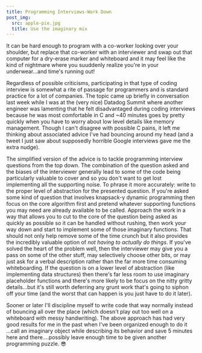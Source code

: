 ```yaml
---
title: Programming Interviews-Work Down
post_img:
  src: apple-pie.jpg
  title: Use the imaginary mix
---
```


It can be hard enough to program with a co-worker looking over your
shoulder, but replace that co-worker with an interviewer and swap out
that computer for a dry-erase marker and whiteboard and it may
feel like the kind of nightmare where you suuddenly realize you're in
your underwear...and time's running out!

Regardless of possible criticisms, participating in that type
of coding interview is somewhat a rite of passage for
programmers and is standard practice for a lot of companies.
The topic came up briefly in conversation last week while I
was at the (very nice) Datadog Summit where another engineer was
lamenting that he felt disadvantaged during coding interviews because
he was most comfortable in C and ~40 minutes goes by pretty quickly
when you have to worry about low level details like memory management.
Though I can't disagree with possible C pains, it left me thinking about
associated advice I've had bouncing around my
head (and a tweet I just saw about supposedly horrible Google
interviews gave me the extra nudge).

<!--more-->

The simplified version of the advice is to tackle programming
interview questions from the top down. The combination of the question
asked and the biases of the interviewer generally lead to some of the
code being particularly valuable to cover and so you don't want to get
lost implementing all the supporting noise. To phrase it more
accurately: write to the proper level of abstraction for the presented
question. If you're asked some kind of question that involves
knapsack-y dynamic programming then focus on the core algorithm first
and pretend whatever supporting functions you may need are already
available to be called. Approach the work in a way
that allows you to cut to the core of the question being
asked as quickly as possible so it can be handled without rushing,
then work your way down and start to implement some of those imaginary
functions. That should not only help remove some of the time crunch
but it also provides the 
incredibly valuable option of _not having to actually do things_. If
you've solved the heart of the problem well, then the interviewer may give
you a pass on some of the other stuff, may selectively choose other
bits, or may just ask for a verbal description rather than the far
more time consuming whiteboarding. 
If the question is on a lower level
of abstraction (like implementing data structures) then there's far
less room to use imaginary placeholder functions and there's more
likely to be focus on the nitty gritty details...but it's still worth
deferring any grunt work that's going to siphon off your time (and
the worst that can happen is you just have to do it later).

Sooner or later I'll discipline myself to write code that way normally
instead of bouncing all over the place (which doesn't play out too
well on a whiteboard with messy handwriting).
The above approach has had very good
results for me in the past when I've been organized enough to do it
...call an imaginary object while describing its behavior and
save 5 minutes here and there....possibly leave enough time to be
given another programming puzzle. :sunglasses:
